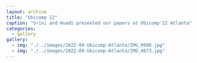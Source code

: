 ```yaml
---
layout: archive
title: "Ubicomp 22"
caption: "Srini and Huadi presented our papers at Ubicomp'22 Atlanta"
categories: 
  - gallery
gallery:
  - img: "./../images/2022-09-Ubicomp-Atlanta/IMG_0990.jpg"
  - img: "./../images/2022-09-Ubicomp-Atlanta/IMG_4673.jpg"
---
```

